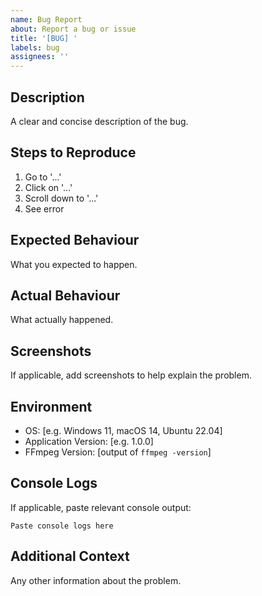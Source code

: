 ```yaml
---
name: Bug Report
about: Report a bug or issue
title: '[BUG] '
labels: bug
assignees: ''
---
```


## Description
A clear and concise description of the bug.

## Steps to Reproduce
1. Go to '...'
2. Click on '...'
3. Scroll down to '...'
4. See error

## Expected Behaviour
What you expected to happen.

## Actual Behaviour
What actually happened.

## Screenshots
If applicable, add screenshots to help explain the problem.

## Environment
- OS: [e.g. Windows 11, macOS 14, Ubuntu 22.04]
- Application Version: [e.g. 1.0.0]
- FFmpeg Version: [output of `ffmpeg -version`]

## Console Logs
If applicable, paste relevant console output:
```
Paste console logs here
```

## Additional Context
Any other information about the problem.
